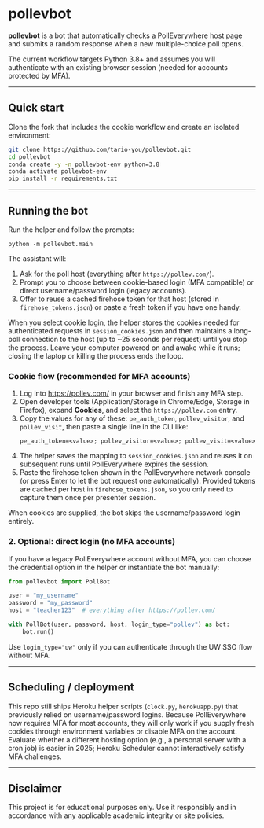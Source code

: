 # pollevbot

**pollevbot** is a bot that automatically checks a PollEverywhere host page and
submits a random response when a new multiple-choice poll opens.

The current workflow targets Python 3.8+ and assumes you will authenticate with
an existing browser session (needed for accounts protected by MFA).

---

## Quick start

Clone the fork that includes the cookie workflow and create an isolated
environment:

```bash
git clone https://github.com/tario-you/pollevbot.git
cd pollevbot
conda create -y -n pollevbot-env python=3.8
conda activate pollevbot-env
pip install -r requirements.txt
```

---

## Running the bot

Run the helper and follow the prompts:

```
python -m pollevbot.main
```

The assistant will:
1. Ask for the poll host (everything after `https://pollev.com/`).
2. Prompt you to choose between cookie-based login (MFA compatible) or direct
   username/password login (legacy accounts).
3. Offer to reuse a cached firehose token for that host (stored in
   `firehose_tokens.json`) or paste a fresh token if you have one handy.

When you select cookie login, the helper stores the cookies needed for
authenticated requests in `session_cookies.json` and then maintains a long-poll
connection to the host (up to ~25 seconds per request) until you stop the
process. Leave your computer powered on and awake
while it runs; closing the laptop or killing the process ends the loop.

### Cookie flow (recommended for MFA accounts)

1. Log into <https://pollev.com/> in your browser and finish any MFA step.
2. Open developer tools (Application/Storage in Chrome/Edge, Storage in
   Firefox), expand **Cookies**, and select the `https://pollev.com` entry.
3. Copy the values for any of these: `pe_auth_token`, `pollev_visitor`, and
   `pollev_visit`, then paste a single line in the CLI like:
   ```
   pe_auth_token=<value>; pollev_visitor=<value>; pollev_visit=<value>
   ```
4. The helper saves the mapping to `session_cookies.json` and reuses it on
   subsequent runs until PollEverywhere expires the session.
5. Paste the firehose token shown in the PollEverywhere network console
   (or press Enter to let the bot request one automatically). Provided tokens
   are cached per host in `firehose_tokens.json`, so you only need to capture
   them once per presenter session.

When cookies are supplied, the bot skips the username/password login entirely.

### 2. Optional: direct login (no MFA accounts)

If you have a legacy PollEverywhere account without MFA, you can choose the
credential option in the helper or instantiate the bot manually:

```python
from pollevbot import PollBot

user = "my_username"
password = "my_password"
host = "teacher123"  # everything after https://pollev.com/

with PollBot(user, password, host, login_type="pollev") as bot:
    bot.run()
```

Use `login_type="uw"` only if you can authenticate through the UW SSO flow
without MFA.

---

## Scheduling / deployment

This repo still ships Heroku helper scripts (`clock.py`, `herokuapp.py`) that
previously relied on username/password logins. Because PollEverywhere now
requires MFA for most accounts, they will only work if you supply fresh cookies
through environment variables or disable MFA on the account. Evaluate whether a
different hosting option (e.g., a personal server with a cron job) is easier in
2025; Heroku Scheduler cannot interactively satisfy MFA challenges.

---

## Disclaimer

This project is for educational purposes only. Use it responsibly and in
accordance with any applicable academic integrity or site policies.
